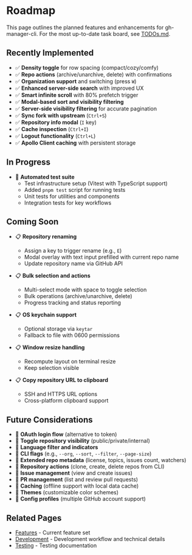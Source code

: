 # Roadmap

This page outlines the planned features and enhancements for gh-manager-cli. For the most up-to-date task board, see [TODOs.md](../TODOs.md).

## Recently Implemented

- ✅ **Density toggle** for row spacing (compact/cozy/comfy)
- ✅ **Repo actions** (archive/unarchive, delete) with confirmations
- ✅ **Organization support** and switching (press `W`)
- ✅ **Enhanced server-side search** with improved UX
- ✅ **Smart infinite scroll** with 80% prefetch trigger
- ✅ **Modal-based sort and visibility filtering**
- ✅ **Server-side visibility filtering** for accurate pagination
- ✅ **Sync fork with upstream** (`Ctrl+S`)
- ✅ **Repository info modal** (`I` key)
- ✅ **Cache inspection** (`Ctrl+I`)
- ✅ **Logout functionality** (`Ctrl+L`)
- ✅ **Apollo Client caching** with persistent storage

## In Progress

- 🔄 **Automated test suite**
  - Test infrastructure setup (Vitest with TypeScript support)
  - Added `pnpm test` script for running tests
  - Unit tests for utilities and components
  - Integration tests for key workflows

## Coming Soon

- 📋 **Repository renaming**
  - Assign a key to trigger rename (e.g., `E`)
  - Modal overlay with text input prefilled with current repo name
  - Update repository name via GitHub API

- 📋 **Bulk selection and actions**
  - Multi-select mode with space to toggle selection
  - Bulk operations (archive/unarchive, delete)
  - Progress tracking and status reporting

- 📋 **OS keychain support**
  - Optional storage via `keytar`
  - Fallback to file with 0600 permissions

- 📋 **Window resize handling**
  - Recompute layout on terminal resize
  - Keep selection visible

- 📋 **Copy repository URL to clipboard**
  - SSH and HTTPS URL options
  - Cross-platform clipboard support

## Future Considerations

- 🔮 **OAuth login flow** (alternative to token)
- 🔮 **Toggle repository visibility** (public/private/internal)
- 🔮 **Language filter and indicators**
- 🔮 **CLI flags** (e.g., `--org`, `--sort`, `--filter`, `--page-size`)
- 🔮 **Extended repo metadata** (license, topics, issues count, watchers)
- 🔮 **Repository actions** (clone, create, delete repos from CLI)
- 🔮 **Issue management** (view and create issues)
- 🔮 **PR management** (list and review pull requests)
- 🔮 **Caching** (offline support with local data cache)
- 🔮 **Themes** (customizable color schemes)
- 🔮 **Config profiles** (multiple GitHub account support)

## Related Pages

- [Features](Features.md) - Current feature set
- [Development](Development.md) - Development workflow and technical details
- [Testing](Testing.md) - Testing documentation

